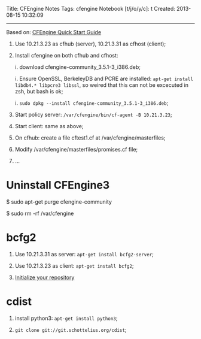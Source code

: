 Title: CFEngine Notes
Tags: cfengine
Notebook [t/j/o/y/c]: t
Created: 2013-08-15 10:32:09

------

Based on: [CFEngine Quick Start Guide](https://cfengine.com/archive/manuals/cf3-quickstart)

1. Use 10.21.3.23 as cfhub (server), 10.21.3.31 as cfhost (client);

1. Install cfengine on both cfhub and cfhost:

    i. download cfengine-community_3.5.1-3_i386.deb;

    i. Ensure OpenSSL, BerkeleyDB and PCRE are installed: `apt-get install libdb4.* libpcre3 libssl`, so weired that this can not be excecuted in zsh, but bash is ok;

    i. `sudo dpkg --install cfengine-community_3.5.1-3_i386.deb`;

1. Start policy server: `/var/cfengine/bin/cf-agent -B 10.21.3.23`;

1. Start client: same as above;

1. On cfhub: create a file cftest1.cf at /var/cfengine/masterfiles;

1. Modify /var/cfengine/masterfiles/promises.cf file;

1. ...

# Uninstall CFEngine3

$ sudo apt-get purge cfengine-community

$ sudo rm -rf /var/cfengine

# bcfg2

1. Use 10.21.3.31 as server: `apt-get install bcfg2-server`;

1. Use 10.21.3.23 as client: `apt-get install bcfg2`;

1. [Initialize your repository](http://docs.bcfg2.org/appendix/guides/ubuntu.html#initialize-your-repository)

# cdist

1. install python3: `apt-get install python3`;

1. `git clone git://git.schottelius.org/cdist`;
